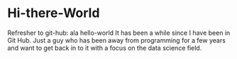 # Hi-there-World
Refresher to git-hub: ala hello-world
It has been a while since I have been in Git Hub. 
Just a guy who has been away from programming for a few years and want to get back in to it with a focus on the data science field.
